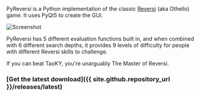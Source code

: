 PyReversi is a Python implementation of the classic [Reversi][w] (aka Othello) game. It uses PyQt5 to create the GUI.

![Screenshot](https://user-images.githubusercontent.com/7273074/39672148-558d8104-5157-11e8-9a48-040459eb8d89.png)

PyReversi has 5 different evaluation functions built in, and when combined with 6 different search depths, it provides 9 levels of difficulty for people with different Reversi skills to challenge.

If you can beat TaoKY, you're unarguably The Master of Reversi.

### [Get the latest download]({{ site.github.repository_url }}/releases/latest)

  [w]: https://en.wikipedia.org/wiki/Reversi
